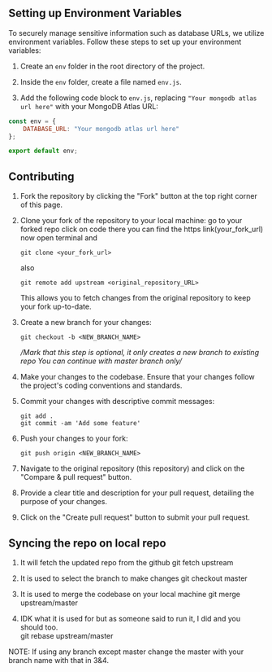 ## Setting up Environment Variables

To securely manage sensitive information such as database URLs, we utilize environment variables. Follow these steps to set up your environment variables:

1. Create an `env` folder in the root directory of the project.

2. Inside the `env` folder, create a file named `env.js`.

3. Add the following code block to `env.js`, replacing `"Your mongodb atlas url here"` with your MongoDB Atlas URL:


```javascript
const env = {
    DATABASE_URL: "Your mongodb atlas url here"
};

export default env;

```
## Contributing



1. Fork the repository by clicking the "Fork" button at the top right corner of this page.

2. Clone your fork of the repository to your local machine:
    go to your forked repo click on code there you can find the https link(your_fork_url)
    now open terminal and  

    ```
    git clone <your_fork_url>
    ```
    also 
    ```
    git remote add upstream <original_repository_URL>
    ```
    This allows you to fetch changes from the original repository to keep your fork up-to-date.


3. Create a new branch for your changes:
    ```
    git checkout -b <NEW_BRANCH_NAME>
    ```
    */Mark that this step is optional, it only creates a new branch to existing repo
        You can continue with master branch only/* 

4. Make your changes to the codebase. Ensure that your changes follow the project's coding conventions and standards.

5. Commit your changes with descriptive commit messages:
    ```
    git add .
    git commit -am 'Add some feature'
    ```

6. Push your changes to your fork:
    ```
    git push origin <NEW_BRANCH_NAME>
    ```

7. Navigate to the original repository (this repository) and click on the "Compare & pull request" button.

8. Provide a clear title and description for your pull request, detailing the purpose of your changes.

9. Click on the "Create pull request" button to submit your pull request.



## Syncing the repo on local repo

1.  It will fetch the updated repo from the github
        git fetch upstream


2.  It is used to select the branch to make changes
        git checkout master


3.  It is used to merge the codebase on your local machine
        git merge upstream/master

4.  IDK what it is used for but as someone said to run it, I did and you should too.        
        git rebase upstream/master

NOTE: If using any branch except master change the master with your branch name with that in 3&4.


